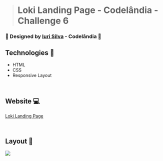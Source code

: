 ># Loki Landing Page - Codelândia - Challenge 6


### 🎨 Designed by [Iuri Silva](https://www.linkedin.com/in/iuricode/) - Codelândia 🎨


## Technologies 🧰
+ HTML
+ CSS
+ Responsive Layout

<br>

## Website 💻
[Loki Landing Page](https://loki-desafio6-codelandia.netlify.app/)

<br>

## Layout 🎨

<img src="https://i.postimg.cc/9Q8XWrK8/Desafio6-Codelandia.gif" />
